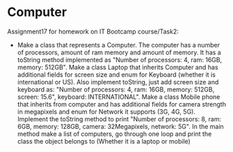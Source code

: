 # Computer
Assignment17 for homework on IT Bootcamp course/Task2:

-  Make a class that represents a Computer. The computer has a number of processors, amount of ram memory and amount of memory. It has a toString method implemented as "Number of processors: 4, ram: 16GB, memory: 512GB". Make a class Laptop that inherits Computer and has additional fields for screen size and enum for Keyboard (whether it is international or US). Also implement toString, just add screen size and keyboard as: "Number of processors: 4, ram: 16GB, memory: 512GB, screen: 15.6", keyboard: INTERNATIONAL". Make a class Mobile phone that inherits from computer and has additional fields for camera strength in megapixels and enum for Network it supports (3G, 4G, 5G). Implement the toString method to print "Number of processors: 8, ram: 6GB, memory: 128GB, camera: 32Megapixels, network: 5G". In the main method make a list of computers, go through one loop and print the class the object belongs to (Whether it is a laptop or mobile)
